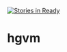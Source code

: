 [![Stories in Ready](https://badge.waffle.io/BD2KGenomics/hgvm.png?label=ready&title=Ready)](https://waffle.io/BD2KGenomics/hgvm)
# hgvm
